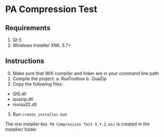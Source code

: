 PA Compression Test
===================

Requirements
------------

1. Qt 5
2. Windows Installer XML 3.7+

Instructions
------------

0. Make sure that WIX compiler and linker are in your command line path
1. Compile the project:
  a. RsaToolbox
  b. QuaZip
2. Copy the following files:
  - Qt5.dll
  - quazip.dll
  - rsvisa32.dll
3. Run `create_installer.bat`  

The msi installer `R&S PA Compression Test X.Y.Z.msi` is created in the Installer/ folder
